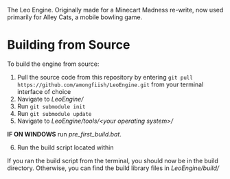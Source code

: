 The Leo Engine. Originally made for a Minecart Madness re-write, now used primarily for Alley Cats, a mobile bowling game.

# Building from Source
To build the engine from source:

1. Pull the source code from this repository by entering `git pull https://github.com/amongfiish/LeoEngine.git` from your terminal interface of choice
2. Navigate to *LeoEngine/*
3. Run `git submodule init`
4. Run `git submodule update`
5. Navigate to *LeoEngine/tools/\<your operating system\>/*

**IF ON WINDOWS** run *pre_first_build.bat*.

6. Run the build script located within

If you ran the build script from the terminal, you should now be in the build directory. Otherwise, you can find the build library files in *LeoEngine/build/*
